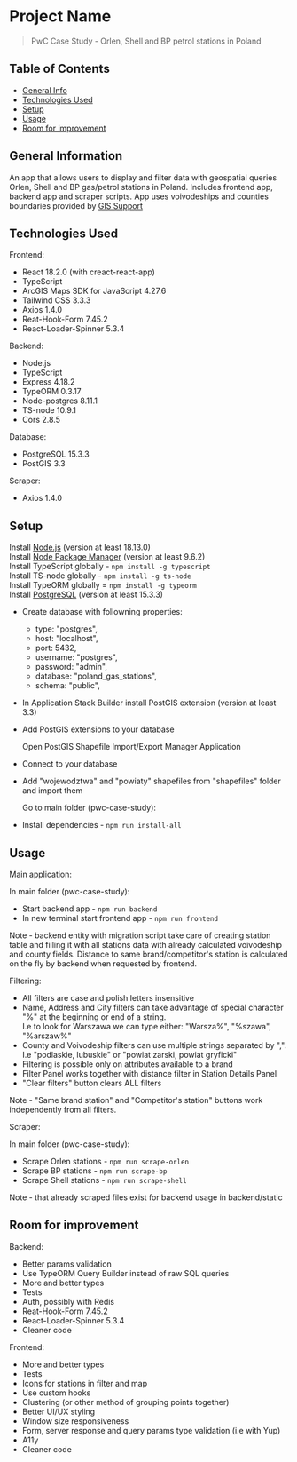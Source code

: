 # Project Name

> PwC Case Study - Orlen, Shell and BP petrol stations in Poland

## Table of Contents

- [General Info](#general-information)
- [Technologies Used](#technologies-used)
- [Setup](#setup)
- [Usage](#usage)
- [Room for improvement](#room-for-improvement)

## General Information

An app that allows users to display and filter data with geospatial queries Orlen, Shell and BP gas/petrol stations in Poland.
Includes frontend app, backend app and scraper scripts.
App uses voivodeships and counties boundaries provided by [GIS Support](https://gis-support.pl/baza-wiedzy-2/dane-do-pobrania/granice-administracyjne/)

## Technologies Used

Frontend:

- React 18.2.0 (with creact-react-app)
- TypeScript
- ArcGIS Maps SDK for JavaScript 4.27.6
- Tailwind CSS 3.3.3
- Axios 1.4.0
- Reat-Hook-Form 7.45.2
- React-Loader-Spinner 5.3.4

Backend:

- Node.js
- TypeScript
- Express 4.18.2
- TypeORM 0.3.17
- Node-postgres 8.11.1
- TS-node 10.9.1
- Cors 2.8.5

Database:

- PostgreSQL 15.3.3
- PostGIS 3.3

Scraper:

- Axios 1.4.0

## Setup

Install [Node.js](https://nodejs.org/en/) (version at least 18.13.0)\
Install [Node Package Manager](https://www.npmjs.com/) (version at least 9.6.2)\
Install TypeScript globally - `npm install -g typescript`\
Install TS-node globally - `npm install -g ts-node`\
Install TypeORM globally = `npm install -g typeorm`\
Install [PostgreSQL](https://www.postgresql.org/download/) (version at least 15.3.3)

- Create database with followning properties:
  - type: "postgres",
  - host: "localhost",
  - port: 5432,
  - username: "postgres",
  - password: "admin",
  - database: "poland_gas_stations",
  - schema: "public",
- In Application Stack Builder install PostGIS extension (version at least 3.3)
- Add PostGIS extensions to your database

  Open PostGIS Shapefile Import/Export Manager Application

- Connect to your database
- Add "wojewodztwa" and "powiaty" shapefiles from "shapefiles" folder and import them

  Go to main folder (pwc-case-study):

- Install dependencies - `npm run install-all`

## Usage

Main application:

In main folder (pwc-case-study):

- Start backend app - `npm run backend`
- In new terminal start frontend app - `npm run frontend`

Note - backend entity with migration script take care of creating station table and filling it with all stations data with already calculated voivodeship and county fields. Distance to same brand/competitor's station is calculated on the fly by backend when requested by frontend.

Filtering:

- All filters are case and polish letters insensitive
- Name, Address and City filters can take advantage of special character "%" at the beginning or end of a string.\
   I.e to look for Warszawa we can type either: "Warsza%", "%szawa", "%arszaw%"
- County and Voivodeship filters can use multiple strings separated by ",".\
   I.e "podlaskie, lubuskie" or "powiat zarski, powiat gryficki"
- Filtering is possible only on attributes available to a brand
- Filter Panel works together with distance filter in Station Details Panel
- "Clear filters" button clears ALL filters

Note - "Same brand station" and "Competitor's station" buttons work independently from all filters.

Scraper:

In main folder (pwc-case-study):

- Scrape Orlen stations - `npm run scrape-orlen`
- Scrape BP stations - `npm run scrape-bp`
- Scrape Shell stations - `npm run scrape-shell`

Note - that already scraped files exist for backend usage in backend/static

## Room for improvement

Backend:

- Better params validation
- Use TypeORM Query Builder instead of raw SQL queries
- More and better types
- Tests
- Auth, possibly with Redis
- Reat-Hook-Form 7.45.2
- React-Loader-Spinner 5.3.4
- Cleaner code

Frontend:

- More and better types
- Tests
- Icons for stations in filter and map
- Use custom hooks
- Clustering (or other method of grouping points together)
- Better UI/UX styling
- Window size responsiveness
- Form, server response and query params type validation (i.e with Yup)
- A11y
- Cleaner code
